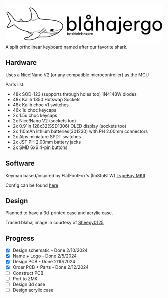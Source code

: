 ![blahajergo vertical](https://github.com/chinh4thepro/blahajergo/blob/main/images/Vertical.png)
A split ortholinear keyboard named after our favorite shark.

## Hardware
Uses a Nice!Nano V2 (or any compatible microcontroller) as the MCU

Parts list:
- 48x SOD-123 (supports through holes too) 1N4148W diodes
- 48x Kailh 1350 Hotswap Sockets
- 48x Kailh choc v1 switches
- 46x 1u choc keycaps
- 2x 1.5u choc keycaps
- 2x Nice!Nano V2 (sockets too)
- 2x 0.91in 128x32(SSD1306) OLED display (sockets too)
- 2x 110mAh lithium batteries(301230) with PH 2.00mm connectors
- 2x Alps miniature SPDT switches
- 2x JST PH 2.00mm battery jacks
- 2x SMD 6x6 4-pin buttons

## Software
Keymap based/inspired by FlatFootFox's (ImStuBTW) [TypeBoy MKII](https://github.com/ImStuBTW/typeboy_mkii)

Config can be found [here](https://github.com/chinh4thepro/zmk-config-blahajergo/tree/master)

## Design
Planned to have a 3d-printed case and acrylic case.

Traced blahaj image in courtesy of [Sheepy0125](https://github.com/sheepy0125)

## Progress
- [x] Design schematic - Done 2/10/2024
- [x] Name + Logo - Done 2/5/2024
- [x] Design PCB - Done 2/10/2024
- [x] Order PCB + Parts - Done 2/12/2024
- [ ] Construct PCB
- [ ] Port to ZMK
- [ ] Design 3d case
- [ ] Design acrylic case
